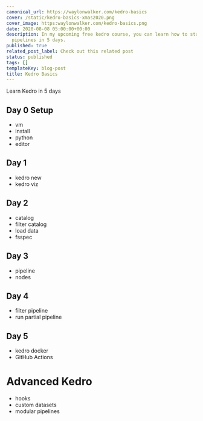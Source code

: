 ```yaml
---
canonical_url: https://waylonwalker.com/kedro-basics
cover: /static/kedro-basics-xmas2020.png
cover_image: https:waylonwalker.com/kedro-basics.png
date: 2020-08-08 05:00:00+00:00
description: In my upcoming free kedro course, you can learn how to start building
  pipelines in 5 days.
published: true
related_post_label: Check out this related post
status: published
tags: []
templateKey: blog-post
title: Kedro Basics
---
```


Learn Kedro in 5 days

## Day 0 Setup

* vm
* install
* python
* editor

## Day 1

* kedro new
* kedro viz

## Day 2

* catalog
* filter catalog
* load data
* fsspec

## Day 3

* pipeline
* nodes

## Day 4


* filter pipeline
* run partial pipeline

## Day 5

* kedro docker
* GitHub Actions

# Advanced Kedro

* hooks
* custom datasets
* modular pipelines